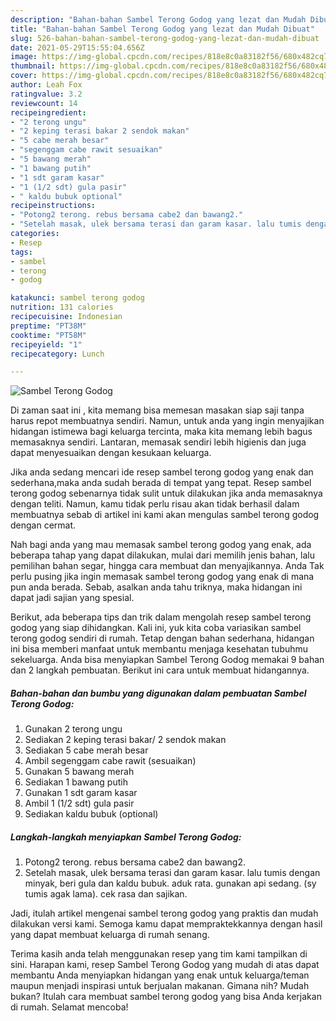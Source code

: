 ```yaml
---
description: "Bahan-bahan Sambel Terong Godog yang lezat dan Mudah Dibuat"
title: "Bahan-bahan Sambel Terong Godog yang lezat dan Mudah Dibuat"
slug: 526-bahan-bahan-sambel-terong-godog-yang-lezat-dan-mudah-dibuat
date: 2021-05-29T15:55:04.656Z
image: https://img-global.cpcdn.com/recipes/818e8c0a83182f56/680x482cq70/sambel-terong-godog-foto-resep-utama.jpg
thumbnail: https://img-global.cpcdn.com/recipes/818e8c0a83182f56/680x482cq70/sambel-terong-godog-foto-resep-utama.jpg
cover: https://img-global.cpcdn.com/recipes/818e8c0a83182f56/680x482cq70/sambel-terong-godog-foto-resep-utama.jpg
author: Leah Fox
ratingvalue: 3.2
reviewcount: 14
recipeingredient:
- "2 terong ungu"
- "2 keping terasi bakar 2 sendok makan"
- "5 cabe merah besar"
- "segenggam cabe rawit sesuaikan"
- "5 bawang merah"
- "1 bawang putih"
- "1 sdt garam kasar"
- "1 (1/2 sdt) gula pasir"
- " kaldu bubuk optional"
recipeinstructions:
- "Potong2 terong. rebus bersama cabe2 dan bawang2."
- "Setelah masak, ulek bersama terasi dan garam kasar. lalu tumis dengan minyak, beri gula dan kaldu bubuk. aduk rata. gunakan api sedang. (sy tumis agak lama). cek rasa dan sajikan."
categories:
- Resep
tags:
- sambel
- terong
- godog

katakunci: sambel terong godog 
nutrition: 131 calories
recipecuisine: Indonesian
preptime: "PT38M"
cooktime: "PT58M"
recipeyield: "1"
recipecategory: Lunch

---
```



![Sambel Terong Godog](https://img-global.cpcdn.com/recipes/818e8c0a83182f56/680x482cq70/sambel-terong-godog-foto-resep-utama.jpg)

Di zaman  saat ini , kita memang bisa memesan masakan siap saji tanpa harus repot membuatnya sendiri. Namun, untuk anda yang ingin menyajikan hidangan istimewa bagi keluarga tercinta, maka kita memang lebih bagus memasaknya sendiri. Lantaran, memasak sendiri lebih higienis dan juga dapat menyesuaikan dengan kesukaan keluarga.

Jika anda sedang mencari ide resep sambel terong godog yang enak dan sederhana,maka anda sudah berada di tempat yang tepat. Resep sambel terong godog  sebenarnya tidak sulit untuk dilakukan jika anda memasaknya dengan teliti. Namun, kamu tidak perlu risau akan tidak berhasil dalam membuatnya 
sebab di artikel ini kami akan mengulas sambel terong godog dengan cermat.  



Nah bagi anda yang mau memasak sambel terong godog yang enak, ada beberapa tahap yang dapat dilakukan, mulai dari memilih jenis bahan, lalu pemilihan bahan segar, hingga cara membuat dan menyajikannya. Anda Tak perlu pusing jika ingin memasak sambel terong godog yang enak di mana pun anda berada. Sebab, asalkan anda  tahu triknya, maka hidangan ini dapat jadi sajian yang spesial.

Berikut, ada beberapa tips dan trik dalam mengolah resep sambel terong godog yang siap dihidangkan. Kali ini, yuk kita coba variasikan sambel terong godog sendiri di rumah. Tetap dengan bahan sederhana, hidangan ini bisa memberi manfaat untuk membantu menjaga kesehatan tubuhmu sekeluarga. Anda bisa menyiapkan Sambel Terong Godog memakai 9 bahan dan 2 langkah pembuatan. Berikut ini cara untuk membuat hidangannya.

<!--inarticleads1-->

##### Bahan-bahan dan bumbu yang digunakan dalam pembuatan Sambel Terong Godog:

1. Gunakan 2 terong ungu
1. Sediakan 2 keping terasi bakar/ 2 sendok makan
1. Sediakan 5 cabe merah besar
1. Ambil segenggam cabe rawit (sesuaikan)
1. Gunakan 5 bawang merah
1. Sediakan 1 bawang putih
1. Gunakan 1 sdt garam kasar
1. Ambil 1 (1/2 sdt) gula pasir
1. Sediakan  kaldu bubuk (optional)




<!--inarticleads2-->

##### Langkah-langkah menyiapkan Sambel Terong Godog:

1. Potong2 terong. rebus bersama cabe2 dan bawang2.
1. Setelah masak, ulek bersama terasi dan garam kasar. lalu tumis dengan minyak, beri gula dan kaldu bubuk. aduk rata. gunakan api sedang. (sy tumis agak lama). cek rasa dan sajikan.




Jadi, itulah artikel mengenai  sambel terong godog  yang praktis dan mudah dilakukan versi kami. Semoga kamu dapat mempraktekkannya dengan hasil yang dapat membuat keluarga di rumah senang. 

Terima kasih anda telah menggunakan resep yang tim kami tampilkan di sini. Harapan kami, resep  Sambel Terong Godog yang mudah di atas dapat membantu Anda menyiapkan hidangan yang enak untuk keluarga/teman maupun menjadi inspirasi untuk berjualan makanan. Gimana nih? Mudah bukan? Itulah cara membuat sambel terong godog yang bisa Anda kerjakan di rumah. Selamat mencoba!

